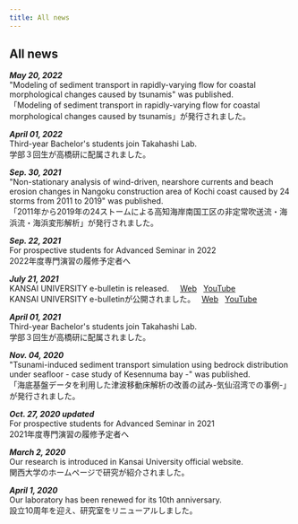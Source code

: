 ```yaml
---
title: All news
---
```

## All news

***May 20, 2022***  
"Modeling of sediment transport in rapidly-varying flow for coastal morphological changes caused by tsunamis" was published. <a href="https://authors.elsevier.com/a/1f8Y15mVdsO0r"><i class="fas fa-link"></i></a>  
「Modeling of sediment transport in rapidly-varying flow for coastal morphological changes caused by tsunamis」が発行されました。<a href="https://authors.elsevier.com/a/1f8Y15mVdsO0r"><i class="fas fa-link"></i></a>

***April 01, 2022***   
Third-year Bachelor's students join Takahashi Lab.  
学部３回生が高橋研に配属されました。

***Sep. 30, 2021***  
"Non-stationary analysis of wind-driven, nearshore currents and beach erosion changes in Nangoku construction area of Kochi coast caused by 24 storms from 2011 to 2019" was published. <a href="https://www.jstage.jst.go.jp/article/jscejoe/77/2/77_I_367/_article/-char/en"><i class="fas fa-link"></i></a>  
「2011年から2019年の24ストームによる高知海岸南国工区の非定常吹送流・海浜流・海浜変形解析」が発行されました。<a href="https://www.jstage.jst.go.jp/article/jscejoe/77/2/77_I_367/_article/-char/ja/"><i class="fas fa-link"></i></a>

***Sep. 22, 2021***  
For prospective students for Advanced Seminar in 2022
<a href="/forstudents.html#2022年度の専門演習の履修予定者へ"><i class="fas fa-link"></i></a>  
2022年度専門演習の履修予定者へ
<a href="/forstudents.html#2022年度の専門演習の履修予定者へ"><i class="fas fa-link"></i></a>

***July 21, 2021***   
KANSAI UNIVERSITY e-bulletin is released. &nbsp; &nbsp;
[Web](https://www.kansai-u.ac.jp/Kokusai/e-bulletin/archive/17.php) &nbsp; [YouTube](https://youtu.be/TsZuLbuwNag)  
KANSAI UNIVERSITY e-bulletinが公開されました。 &nbsp;
[Web](https://www.kansai-u.ac.jp/Kokusai/e-bulletin/archive/17.php) &nbsp; [YouTube](https://youtu.be/TsZuLbuwNag)

***April 01, 2021***   
Third-year Bachelor's students join Takahashi Lab.  
学部３回生が高橋研に配属されました。

***Nov. 04, 2020***  
"Tsunami-induced sediment transport simulation using bedrock distribution under seafloor - case study of Kesennuma bay -" was published. <a href="https://www.jstage.jst.go.jp/article/kaigan/76/2/76_I_427/_article/-char/en/"><i class="fas fa-link"></i></a>  
「海底基盤データを利用した津波移動床解析の改善の試み-気仙沼湾での事例-」が発行されました。<a href="https://www.jstage.jst.go.jp/article/kaigan/76/2/76_I_427/_article/-char/ja/"><i class="fas fa-link"></i></a>

***Oct. 27, 2020 updated***  
For prospective students for Advanced Seminar in 2021
<a href="/b2.html"><i class="fas fa-link"></i></a>  
2021年度専門演習の履修予定者へ
<a href="/b2.html"><i class="fas fa-link"></i></a>

***March 2, 2020***  
Our research is introduced in Kansai University official website.
<a href="https://www.kansai-u.ac.jp/stories/11_takahashi.html"><i class="fas fa-link"></i></a>  
関西大学のホームページで研究が紹介されました。
<a href="https://www.kansai-u.ac.jp/stories/11_takahashi.html"><i class="fas fa-link"></i></a>

***April 1, 2020***  
Our laboratory has been renewed for its 10th anniversary.  
設立10周年を迎え、研究室をリニューアルしました。

